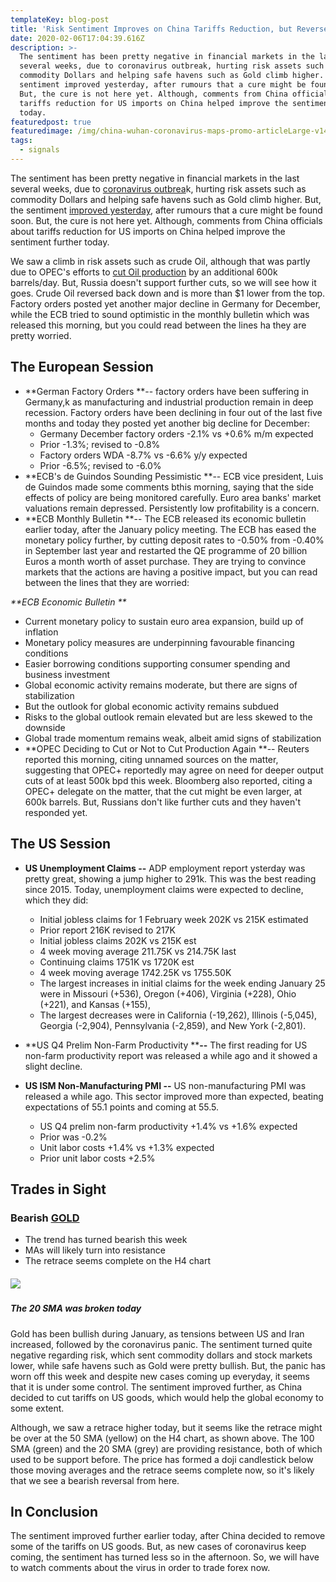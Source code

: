 ```yaml
---
templateKey: blog-post
title: 'Risk Sentiment Improves on China Tariffs Reduction, but Reverses Again'
date: 2020-02-06T17:04:39.616Z
description: >-
  The sentiment has been pretty negative in financial markets in the last
  several weeks, due to coronavirus outbreak, hurting risk assets such as
  commodity Dollars and helping safe havens such as Gold climb higher. But, the
  sentiment improved yesterday, after rumours that a cure might be found soon.
  But, the cure is not here yet. Although, comments from China officials about
  tariffs reduction for US imports on China helped improve the sentiment further
  today.
featuredpost: true
featuredimage: /img/china-wuhan-coronavirus-maps-promo-articleLarge-v14.png
tags:
  - signals
---
```

The sentiment has been pretty negative in financial markets in the last several weeks, due to [coronavirus outbrea](https://www.nytimes.com/2020/02/06/world/asia/coronavirus-china.html)k, hurting risk assets such as commodity Dollars and helping safe havens such as Gold climb higher. But, the sentiment [improved yesterday](https://www.theguardian.com/business/live/2020/feb/05/companies-count-mounting-costs-coronavirus-outbreak-sterling-ftse-brexit-uk-economy-services-pmibusiness-live), after rumours that a cure might be found soon. But, the cure is not here yet. Although, comments from China officials about tariffs reduction for US imports on China helped improve the sentiment further today.

We saw a climb in risk assets such as crude Oil, although that was partly due to OPEC's efforts to [cut Oil production](https://www.wsj.com/articles/opec-allies-weigh-deeper-oil-production-cuts-to-counter-coronaviruss-impact-11580826459) by an additional 600k barrels/day. But, Russia doesn't support further cuts, so we will see how it goes. Crude Oil reversed back down and is more than $1 lower from the top. Factory orders posted yet another major decline in Germany for December, while the ECB tried to sound optimistic in the monthly bulletin which was released this morning, but you could read between the lines ha they are pretty worried.

## The European Session

* **German Factory Orders **-- factory orders have been suffering in Germany,k as manufacturing and industrial production remain in deep recession. Factory orders have been declining in four out of the last five months and today they posted yet another big decline for December:
  * Germany December factory orders -2.1% vs +0.6% m/m expected
  * Prior -1.3%; revised to -0.8%
  * Factory orders WDA -8.7% vs -6.6% y/y expected
  * Prior -6.5%; revised to -6.0%
* **ECB's de Guindos Sounding Pessimistic **-- ECB vice president, Luis de Guindos made some comments bthis morning, saying that the side effects of policy are being monitored carefully. Euro area banks' market valuations remain depressed. Persistently low profitability is a concern.
* **ECB Monthly Bulletin **-- The ECB released its economic bulletin earlier today, after the January policy meeting. The ECB has eased the monetary policy further, by cutting deposit rates to -0.50% from -0.40% in September last year and restarted the QE programme of 20 billion Euros a month worth of asset purchase. They are trying to convince markets that the actions are having a positive impact, but you can read between the lines that they are worried:

_**ECB Economic Bulletin **_
  * Current monetary policy to sustain euro area expansion, build up of inflation
  * Monetary policy measures are underpinning favourable financing conditions
  * Easier borrowing conditions supporting consumer spending and business investment
  * Global economic activity remains moderate, but there are signs of stabilization
  * But the outlook for global economic activity remains subdued
  * Risks to the global outlook remain elevated but are less skewed to the downside
  * Global trade momentum remains weak, albeit amid signs of stabilization
* **OPEC Deciding to Cut or Not to Cut Production Again **-- Reuters reported this morning, citing unnamed sources on the matter, suggesting that OPEC+ reportedly may agree on need for deeper output cuts of at least 500k bpd this week. Bloomberg also reported, citing a OPEC+ delegate on the matter, that the cut might be even larger, at 600k barrels. But, Russians don't like further cuts and they haven't responded yet.

## The US Session

* **US Unemployment Claims --** ADP employment report ysterday was pretty great, showing a jump higher to 291k. This was the best reading since 2015\. Today, unemployment claims were expected to decline, which they did:
  * Initial jobless claims for 1 February week 202K vs 215K estimated
  * Prior report 216K revised to 217K
  * Initial jobless claims 202K vs 215K est
  * 4 week moving average 211.75K vs 214.75K last
  * Continuing claims 1751K vs 1720K est
  * 4 week moving average 1742.25K  vs 1755.50K
  * The largest increases in initial claims for the week ending January 25 were in Missouri (+536), Oregon (+406), Virginia (+228), Ohio (+221), and Kansas (+155),
  * The largest decreases were in California (-19,262), Illinois (-5,045), Georgia (-2,904), Pennsylvania (-2,859), and New York (-2,801).
* **US Q4 Prelim Non-Farm Productivity ****--** The first reading for US non-farm productivity report was released a while ago and it showed a slight decline.
* **US ISM Non-Manufacturing PMI --** US non-manufacturing PMI was released a while ago. This sector improved more than expected, beating expectations of 55.1 points and coming at 55.5\.

  * US Q4 prelim non-farm productivity +1.4% vs +1.6% expected
  * Prior was -0.2%
  * Unit labor costs +1.4% vs +1.3% expected
  * Prior unit labor costs +2.5%

## Trades in Sight

### Bearish [GOLD](https://www.fxleaders.com/live-rates/gold/)

* The trend has turned bearish this week
* MAs will likely turn into resistance
* The retrace seems complete on the H4 chart

##### ![](https://fxml.s3-us-west-2.amazonaws.com/Skerdi/2018/July/Week+2/www/eeee/ddd/iii/download+(8).png)

##### The 20 SMA was broken today

Gold has been bullish during January, as tensions between US and Iran increased, followed by the coronavirus panic. The sentiment turned quite negative regarding risk, which sent commodity dollars and stock markets lower, while safe havens such as Gold were pretty bullish. But, the panic has worn off this week and despite new cases coming up everyday, it seems that it is under some control. The sentiment improved further, as China decided to cut tariffs on US goods, which would help the global economy to some extent.

Although, we saw a retrace higher today, but it seems like the retrace might be over at the 50 SMA (yellow) on the H4 chart, as shown above. The 100 SMA (green) and the 20 SMA (grey) are providing resistance, both of which used to be support before. The price has formed a doji candlestick below those moving averages and the retrace seems complete now, so it's likely that we see a bearish reversal from here.

## In Conclusion

The sentiment improved further earlier today, after China decided to remove some of the tariffs on US goods. But, as new cases of coronavirus keep coming, the sentiment has turned less so in the afternoon. So, we will have to watch comments about the virus in order to trade forex now.
